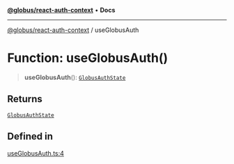 [**@globus/react-auth-context**](../README.md) • **Docs**

***

[@globus/react-auth-context](../globals.md) / useGlobusAuth

# Function: useGlobusAuth()

> **useGlobusAuth**(): [`GlobusAuthState`](../type-aliases/GlobusAuthState.md)

## Returns

[`GlobusAuthState`](../type-aliases/GlobusAuthState.md)

## Defined in

[useGlobusAuth.ts:4](https://github.com/globus/react-auth-context/blob/f12539af272bb8ebd6d198a34aa9ee5c5ed146c2/src/useGlobusAuth.ts#L4)
